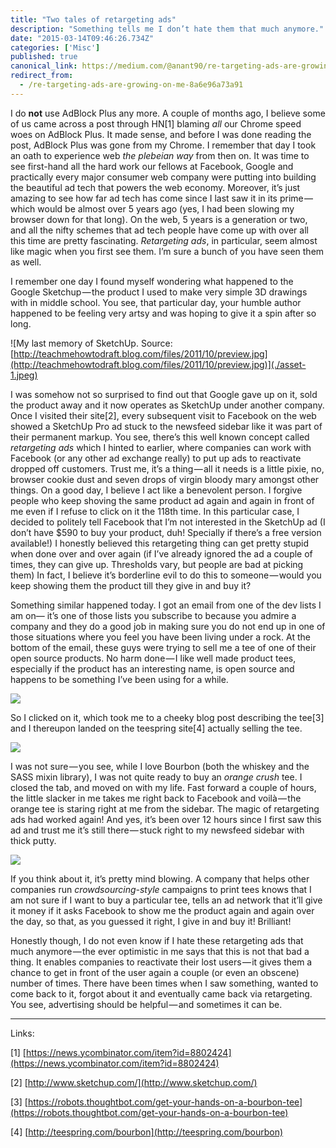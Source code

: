 ```yaml
---
title: "Two tales of retargeting ads"
description: "Something tells me I don’t hate them that much anymore."
date: "2015-03-14T09:46:26.734Z"
categories: ['Misc']
published: true
canonical_link: https://medium.com/@anant90/re-targeting-ads-are-growing-on-me-8a6e96a73a91
redirect_from:
  - /re-targeting-ads-are-growing-on-me-8a6e96a73a91
---
```


I do **not** use AdBlock Plus any more. A couple of months ago, I believe some of us came across a post through HN\[1\] blaming _all_ our Chrome speed woes on AdBlock Plus. It made sense, and before I was done reading the post, AdBlock Plus was gone from my Chrome. I remember that day I took an oath to experience web _the plebeian way_ from then on. It was time to see first-hand all the hard work our fellows at Facebook, Google and practically every major consumer web company were putting into building the beautiful ad tech that powers the web economy. Moreover, it’s just amazing to see how far ad tech has come since I last saw it in its prime — which would be almost over 5 years ago (yes, I had been slowing my browser down for that long). On the web, 5 years is a generation or two, and all the nifty schemes that ad tech people have come up with over all this time are pretty fascinating. _Retargeting ads_, in particular, seem almost like magic when you first see them. I’m sure a bunch of you have seen them as well.

I remember one day I found myself wondering what happened to the Google Sketchup — the product I used to make very simple 3D drawings with in middle school. You see, that particular day, your humble author happened to be feeling very artsy and was hoping to give it a spin after so long.

![My last memory of SketchUp. Source: [http://teachmehowtodraft.blog.com/files/2011/10/preview.jpg](http://teachmehowtodraft.blog.com/files/2011/10/preview.jpg)](./asset-1.jpeg)

I was somehow not so surprised to find out that Google gave up on it, sold the product away and it now operates as SketchUp under another company. Once I visited their site\[2\], every subsequent visit to Facebook on the web showed a SketchUp Pro ad stuck to the newsfeed sidebar like it was part of their permanent markup. You see, there’s this well known concept called _retargeting ads_ which I hinted to earlier, where companies can work with Facebook (or any other ad exchange really) to put up ads to reactivate dropped off customers. Trust me, it’s a thing — all it needs is a little pixie, no, browser cookie dust and seven drops of virgin bloody mary amongst other things. On a good day, I believe I act like a benevolent person. I forgive people who keep shoving the same product ad again and again in front of me even if I refuse to click on it the 118th time. In this particular case, I decided to politely tell Facebook that I’m not interested in the SketchUp ad (I don’t have $590 to buy your product, duh! Specially if there’s a free version available!) I honestly believed this retargeting thing can get pretty stupid when done over and over again (if I’ve already ignored the ad a couple of times, they can give up. Thresholds vary, but people are bad at picking them) In fact, I believe it’s borderline evil to do this to someone — would you keep showing them the product till they give in and buy it?

Something similar happened today. I got an email from one of the dev lists I am on— it’s one of those lists you subscribe to because you admire a company and they do a good job in making sure you do not end up in one of those situations where you feel you have been living under a rock. At the bottom of the email, these guys were trying to sell me a tee of one of their open source products. No harm done — I like well made product tees, especially if the product has an interesting name, is open source and happens to be something I’ve been using for a while.

![](./asset-2.png)

So I clicked on it, which took me to a cheeky blog post describing the tee\[3\] and I thereupon landed on the teespring site\[4\] actually selling the tee.

![](./asset-3.png)

I was not sure — you see, while I love Bourbon (both the whiskey and the SASS mixin library), I was not quite ready to buy an _orange crush_ tee. I closed the tab, and moved on with my life. Fast forward a couple of hours, the little slacker in me takes me right back to Facebook and voilà — the orange tee is staring right at me from the sidebar. The magic of retargeting ads had worked again! And yes, it’s been over 12 hours since I first saw this ad and trust me it’s still there — stuck right to my newsfeed sidebar with thick putty.

![](./asset-4.png)

If you think about it, it’s pretty mind blowing. A company that helps other companies run _crowdsourcing-style_ campaigns to print tees knows that I am not sure if I want to buy a particular tee, tells an ad network that it’ll give it money if it asks Facebook to show me the product again and again over the day, so that, as you guessed it right, I give in and buy it! Brilliant!

Honestly though, I do not even know if I hate these retargeting ads that much anymore — the ever optimistic in me says that this is not that bad a thing. It enables companies to reactivate their lost users — it gives them a chance to get in front of the user again a couple (or even an obscene) number of times. There have been times when I saw something, wanted to come back to it, forgot about it and eventually came back via retargeting. You see, advertising should be helpful — and sometimes it can be.

---

Links:

\[1\] [https://news.ycombinator.com/item?id=8802424](https://news.ycombinator.com/item?id=8802424)

\[2\] [http://www.sketchup.com/](http://www.sketchup.com/)

\[3\] [https://robots.thoughtbot.com/get-your-hands-on-a-bourbon-tee](https://robots.thoughtbot.com/get-your-hands-on-a-bourbon-tee)

\[4\] [http://teespring.com/bourbon](http://teespring.com/bourbon)
